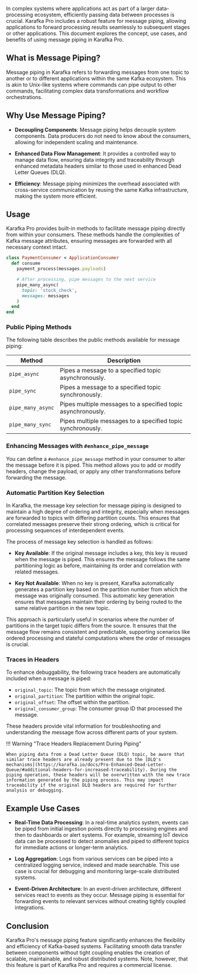 In complex systems where applications act as part of a larger data-processing ecosystem, efficiently passing data between processes is crucial. Karafka Pro includes a robust feature for message piping, allowing applications to forward processing results seamlessly to subsequent stages or other applications. This document explores the concept, use cases, and benefits of using message piping in Karafka Pro.

## What is Message Piping?

Message piping in Karafka refers to forwarding messages from one topic to another or to different applications within the same Kafka ecosystem. This is akin to Unix-like systems where commands can pipe output to other commands, facilitating complex data transformations and workflow orchestrations.

## Why Use Message Piping?

- **Decoupling Components**: Message piping helps decouple system components. Data producers do not need to know about the consumers, allowing for independent scaling and maintenance.

- **Enhanced Data Flow Management**: It provides a controlled way to manage data flow, ensuring data integrity and traceability through enhanced metadata headers similar to those used in enhanced Dead Letter Queues (DLQ).

- **Efficiency**: Message piping minimizes the overhead associated with cross-service communication by reusing the same Kafka infrastructure, making the system more efficient.

## Usage

Karafka Pro provides built-in methods to facilitate message piping directly from within your consumers. These methods handle the complexities of Kafka message attributes, ensuring messages are forwarded with all necessary context intact.

```ruby
class PaymentConsumer < ApplicationConsumer
  def consume
    payment_process(messages.payloads)

    # After processing, pipe messages to the next service
    pipe_many_async(
      topic: 'stock_check',
      messages: messages
    )
  end
end
```

### Public Piping Methods

The following table describes the public methods available for message piping:

| Method             | Description                                           |
|--------------------|-------------------------------------------------------|
| `pipe_async`       | Pipes a message to a specified topic asynchronously.  |
| `pipe_sync`        | Pipes a message to a specified topic synchronously.   |
| `pipe_many_async`  | Pipes multiple messages to a specified topic asynchronously. |
| `pipe_many_sync`   | Pipes multiple messages to a specified topic synchronously. |

### Enhancing Messages with `#enhance_pipe_message`

You can define a `#enhance_pipe_message` method in your consumer to alter the message before it is piped. This method allows you to add or modify headers, change the payload, or apply any other transformations before forwarding the message.

### Automatic Partition Key Selection

In Karafka, the message key selection for message piping is designed to maintain a high degree of ordering and integrity, especially when messages are forwarded to topics with differing partition counts. This ensures that correlated messages preserve their strong ordering, which is critical for processing sequences of interdependent events.

The process of message key selection is handled as follows:

- **Key Available**: If the original message includes a key, this key is reused when the message is piped. This ensures the message follows the same partitioning logic as before, maintaining its order and correlation with related messages.

- **Key Not Available**: When no key is present, Karafka automatically generates a partition key based on the partition number from which the message was originally consumed. This automatic key generation ensures that messages maintain their ordering by being routed to the same relative partition in the new topic.

This approach is particularly useful in scenarios where the number of partitions in the target topic differs from the source. It ensures that the message flow remains consistent and predictable, supporting scenarios like ordered processing and stateful computations where the order of messages is crucial.

### Traces in Headers

To enhance debuggability, the following trace headers are automatically included when a message is piped:

- `original_topic`: The topic from which the message originated.
- `original_partition`: The partition within the original topic.
- `original_offset`: The offset within the partition.
- `original_consumer_group`: The consumer group ID that processed the message.

These headers provide vital information for troubleshooting and understanding the message flow across different parts of your system.

!!! Warning "Trace Headers Replacement During Piping"

    When piping data from a Dead Letter Queue (DLQ) topic, be aware that similar trace headers are already present due to the [DLQ's mechanisms](https://karafka.io/docs/Pro-Enhanced-Dead-Letter-Queue/#additional-headers-for-increased-traceability). During the piping operation, these headers will be overwritten with the new trace information generated by the piping process. This may impact traceability if the original DLQ headers are required for further analysis or debugging.

## Example Use Cases

- **Real-Time Data Processing**: In a real-time analytics system, events can be piped from initial ingestion points directly to processing engines and then to dashboards or alert systems. For example, streaming IoT device data can be processed to detect anomalies and piped to different topics for immediate actions or longer-term analytics.

- **Log Aggregation**: Logs from various services can be piped into a centralized logging service, indexed and made searchable. This use case is crucial for debugging and monitoring large-scale distributed systems.

- **Event-Driven Architecture**: In an event-driven architecture, different services react to events as they occur. Message piping is essential for forwarding events to relevant services without creating tightly coupled integrations.

## Conclusion

Karafka Pro's message piping feature significantly enhances the flexibility and efficiency of Kafka-based systems. Facilitating smooth data transfer between components without tight coupling enables the creation of scalable, maintainable, and robust distributed systems. Note, however, that this feature is part of Karafka Pro and requires a commercial license.
